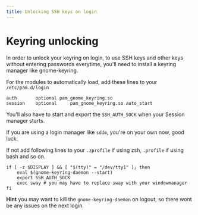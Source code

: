 ```yaml
---
title: Unlocking SSH keys on login
---
```

# Keyring unlocking

In order to unlock your keyring on login, to use SSH keys and other keys without entering passwords everytime, you'll need to install a keyring manager like gnome-keyring.

For the modules to automatically load, add these lines to your `/etc/pam.d/login`

```
auth       optional	pam_gnome_keyring.so
session    optional     pam_gnome_keyring.so auto_start
```

You'll also have to start and export the `SSH_AUTH_SOCK` when your Session manager starts.

If you are using a login manager like `sddm`, you're on your own now, good luck.

If not add following lines to your `.zprofile` if using zsh, `.profile` if using bash and so on.

```
if [ -z $DISPLAY ] && [ "$(tty)" = "/dev/tty1" ]; then
	eval $(gnome-keyring-daemon --start)
	export SSH_AUTH_SOCK
	exec sway # you may have to replace sway with your windowmanager
fi
```

**Hint** you may want to kill the `gnome-keyring-daemon` on logout, so there wont be any issues on the next login.
